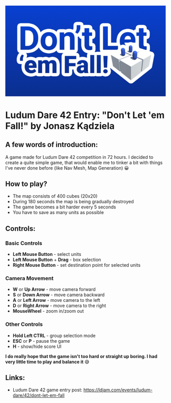 ![Don't Let 'em Fall! Banner](Showcase/Images/Banner.jpg)

# Ludum Dare 42 Entry: "Don't Let 'em Fall!" by Jonasz Kądziela

## A few words of introduction:
A game made for Ludum Dare 42 competition in 72 hours. I decided to create a quite simple game, that would enable me to tinker a bit with things I've never done before (like Nav Mesh, Map Generation) 😀

## How to play?
* The map consists of 400 cubes (20x20)
* During 180 seconds the map is being gradually destroyed
* The game becomes a bit harder every 5 seconds
* You have to save as many units as possible

## Controls:

### Basic Controls
* **Left Mouse Button** - select units
* **Left Mouse Button** + **Drag** - box selection
* **Right Mouse Button** - set destination point for selected units

### Camera Movement
* **W** or **Up Arrow** - move camera forward
* **S** or **Down Arrow** - move camera backward
* **A** or **Left Arrow** - move camera to the left
* **D** or **Right Arrow** - move camera to the right
* **MouseWheel** - zoom in/zoom out

### Other Controls
* **Hold Left CTRL** - group selection mode
* **ESC** or **P** - pause the game
* **H** - show/hide score UI

**I do really hope that the game isn't too hard or straight up boring. I had very little time to play and balance it** 😅

## Links:
* Ludum Dare 42 game entry post: https://ldjam.com/events/ludum-dare/42/dont-let-em-fall
